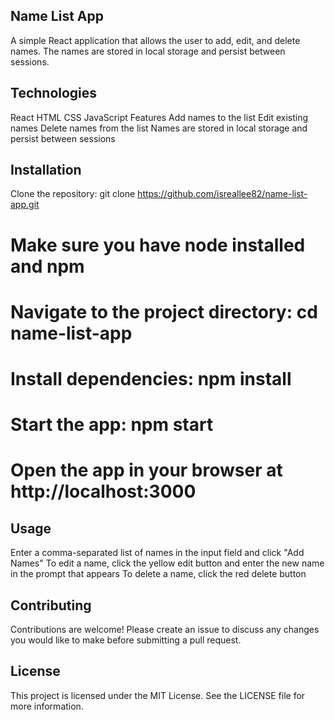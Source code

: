 ## Name List App
A simple React application that allows the user to add, edit, and delete names. The names are stored in local storage and persist between sessions.

## Technologies
React
HTML
CSS
JavaScript
Features
Add names to the list
Edit existing names
Delete names from the list
Names are stored in local storage and persist between sessions

## Installation
Clone the repository: git clone https://github.com/isreallee82/name-list-app.git

# Make sure you have node installed and npm
# Navigate to the project directory: cd name-list-app
# Install dependencies: npm install
# Start the app: npm start
# Open the app in your browser at http://localhost:3000

## Usage
Enter a comma-separated list of names in the input field and click "Add Names"
To edit a name, click the yellow edit button and enter the new name in the prompt that appears
To delete a name, click the red delete button

## Contributing
Contributions are welcome! Please create an issue to discuss any changes you would like to make before submitting a pull request.

## License
This project is licensed under the MIT License. See the LICENSE file for more information.